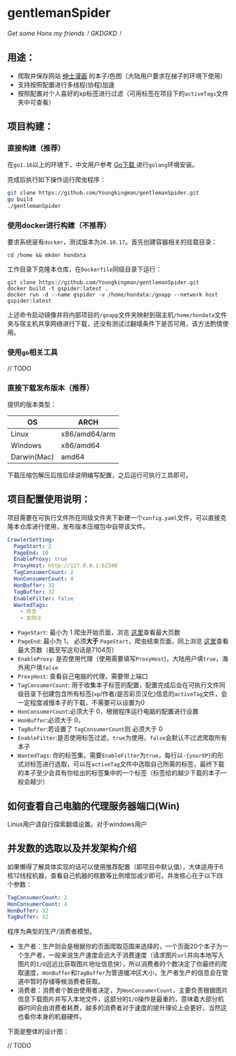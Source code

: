 # gentlemanSpider
*Get some Hons my friends！GKDGKD！*

## 用途：

- 爬取并保存网站 [绅士漫画](https://www.wnacg.com) 的本子/色图（大陆用户要求在梯子的环境下使用）
- 支持按照配置进行多线程(协程)加速
- 按照配置对个人喜好的xp标签进行过滤（可用标签在项目下的`activeTags`文件夹中可查看）

## 项目构建：

### 直接构建（推荐）

在`go1.16`以上的环境下，中文用户参考 [Go下载 ](https://studygolang.com/dl)进行`golang`环境安装。

完成后执行如下操作运行爬虫程序：

```bash
git clone https://github.com/Youngkingman/gentlemanSpider.git
go build
./gentlemanSpider
```

### 使用docker进行构建（不推荐）

要求系统装有`docker`，测试版本为`20.10.17`。首先创建容器相关的挂载目录：

```shell
cd /home && mkder hondata
```

工作目录下克隆本仓库，在`Dockerfile`同级目录下运行：

```shell
git clone https://github.com/Youngkingman/gentlemanSpider.git
docker build -t gspider:latest .
docker run -d --name gspider -v /home/hondata:/goapp --network host gspider:latest
```

上述命令启动镜像并将内部项目的`/goapp`文件夹映射到宿主机`/home/hondata`文件夹与宿主机共享网络进行下载，还没有测试过翻墙条件下是否可用，该方法酌情使用。

### 使用`go`相关工具

// TODO

### 直接下载发布版本（推荐）

提供的版本类型：

| OS          | ARCH          |
| ----------- | ------------- |
| Linux       | x86/amd64/arm |
| Windows     | x86/amd64     |
| Darwin(Mac) | amd64         |

下载压缩包解压后按后续说明编写配置，之后运行可执行工具即可。

## 项目配置使用说明：

项目需要在可执行文件所在同级文件夹下新建一个`config.yaml`文件，可以直接克隆本仓库进行使用，发布版本压缩包中自带该文件。

```yaml
CrawlerSetting:
  PageStart: 2
  PageEnd: 10
  EnableProxy: true
  ProxyHost: http://127.0.0.1:62340
  TagConsumerCount: 2
  HonConsumerCount: 4
  HonBuffer: 32
  TagBuffer: 32
  EnableFilter: false
  WantedTags:
    - 百合
    - 女同士
```

- `PageStart`: 最小为 1 爬虫开始页面，浏览 [这里](https://www.wnacg.com/albums-index-page-1.html)查看最大页数
- `PageEnd`: 最小为 1， 必须**大于** `PageStart`，爬虫结束页面，同上浏览 [这里](https://www.wnacg.com/albums-index-page-1.html)查看最大页数（截至写这句话是7104页）
- `EnableProxy`: 是否使用代理（使用需要填写`ProxyHost`)，大陆用户填`true`，海外用户填`false`
- `ProxyHost`: 查看自己电脑的代理，需要带上端口
- `TagConsumerCount`: 用于收集本子标签的配置，配置完成后会在可执行文件同级目录下创建包含所有标签(`xp`/作者/是否彩页汉化)信息的`activeTag`文件，会一定程度减慢本子的下载，不需要可以设置为0
- `HonConsumerCount`:必须大于 0，根据程序运行电脑的配置进行设置
- `HonBuffer`:必须大于 0，
- `TagBuffer`:若设置了 `TagConsumerCount`则 必须大于 0
- `EnableFilter`:是否使用标签过滤，`true`为使用，`false`会默认不过滤爬取所有本子
- `WantedTags`: 你的标签集，需要`EnableFilter`为`true`，每行以`-{yourXP}`的形式对标签进行选取，可以在`activeTag`文件中选取自己所需的标签，最终下载的本子至少会具有你给出的标签集中的一个标签（标签给的越少下载的本子一般会越少）

## 如何查看自己电脑的代理服务器端口(Win)

Linus用户请自行探索翻墙设置。对于windows用户

## 并发数的选取以及并发架构介绍

如果懒得了解具体实现的话可以使用推荐配置（即项目中默认值），大体适用于6核12线程机器，查看自己机器的核数等比例增加减少即可。并发核心在于以下四个参数：

```yaml
TagConsumerCount: 2
HonConsumerCount: 4
HonBuffer: 32
TagBuffer: 32
```

程序为典型的生产/消费者模型。

- 生产者：生产则会是根据你的页面爬取范围来选择的，一个页面20个本子为一个生产者，一般来说生产速度会远大于消费速度（请求图片`url`并向本地写入图片的`I/O`远远比获取图片地址信息快），所以消费者的个数决定了你最终的爬取速度，`HonBuffer`和`TagBuffer`为管道缓冲区大小，生产者生产的信息会在管道中暂时存储等候消费者获取。
- 消费者：消费者个数由使用者决定，为`HonConsumerCount`，主要负责根据图片信息下载图片并写入本地文件，这部分的`I/O`操作是最重的，意味着大部分机器时间会由消费者耗费，越多的消费者对于速度的提升理论上会更好，当然这也看你本身的机器硬件。

下面是整体的设计图：

// TODO
